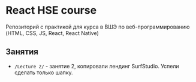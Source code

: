 # React HSE course
Репозиторий с практикой для курса в ВШЭ по веб-программированию (HTML, CSS, JS, React, React Native)

## Занятия
* `/Lecture 2/` - занятие 2, копировали лендинг SurfStudio. Успели сделать только шапку.

